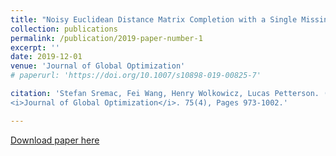 ```yaml
---
title: "Noisy Euclidean Distance Matrix Completion with a Single Missing Node"
collection: publications
permalink: /publication/2019-paper-number-1
excerpt: ''
date: 2019-12-01
venue: 'Journal of Global Optimization'
# paperurl: 'https://doi.org/10.1007/s10898-019-00825-7'

citation: 'Stefan Sremac, Fei Wang, Henry Wolkowicz, Lucas Petterson. (2019). &quot; Noisy Euclidean Distance Matrix Completion with a Single Missing Node. &quot; 
<i>Journal of Global Optimization</i>. 75(4), Pages 973-1002.'

---
```


[Download paper here](https://link.springer.com/content/pdf/10.1007/s10898-019-00825-7.pdf)
